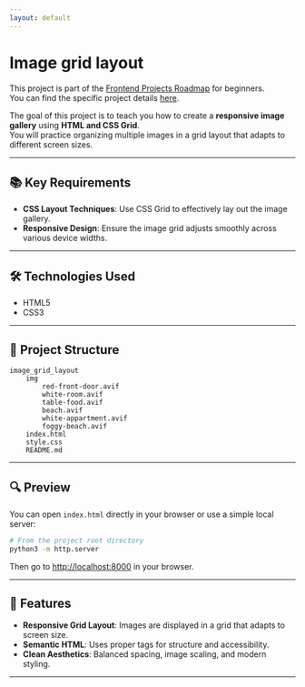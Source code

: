 ```yaml
---
layout: default
---
```

# Image grid layout

This project is part of the [Frontend Projects Roadmap](https://roadmap.sh/frontend/projects) for beginners.  
You can find the specific project details [here](https://roadmap.sh/projects/image-grid).

The goal of this project is to teach you how to create a **responsive image gallery** using **HTML and CSS Grid**.  
You will practice organizing multiple images in a grid layout that adapts to different screen sizes.

---

## 📚 Key Requirements

- **CSS Layout Techniques**: Use CSS Grid to effectively lay out the image gallery.
- **Responsive Design**: Ensure the image grid adjusts smoothly across various device widths.

---

## 🛠️ Technologies Used

- HTML5
- CSS3

---

## 📁 Project Structure
<!-- START PROJECT STRUCTURE -->
```
image_grid_layout
	img
		red-front-door.avif
		white-room.avif
		table-food.avif
		beach.avif
		white-appartment.avif
		foggy-beach.avif
	index.html
	style.css
	README.md

```
<!-- END PROJECT STRUCTURE -->

---

## 🔍 Preview

You can open `index.html` directly in your browser or use a simple local server:

```bash
# From the project root directory
python3 -m http.server
```

Then go to [http://localhost:8000](http://localhost:8000) in your browser.

---

## 🚀 Features

- **Responsive Grid Layout**: Images are displayed in a grid that adapts to screen size.
- **Semantic HTML**: Uses proper tags for structure and accessibility.
- **Clean Aesthetics**: Balanced spacing, image scaling, and modern styling.

---